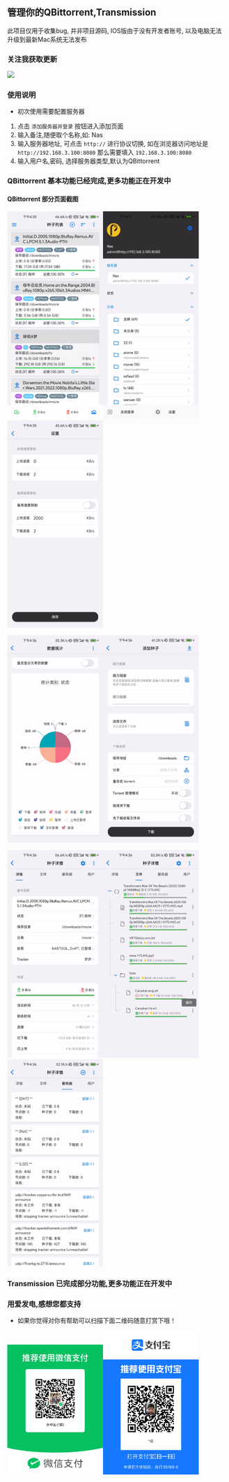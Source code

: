 ## 管理你的QBittorrent,Transmission

此项目仅用于收集bug, 并非项目源码, IOS版由于没有开发者账号, 以及电脑无法升级到最新Mac系统无法发布

### 关注我获取更新

<img src="images/qb/wechart_qr.jpg" width="120"/>

### 使用说明

* 初次使用需要配置服务器

1. 点击 `添加服务器并登录` 按钮进入添加页面
2. 输入备注,随便取个名称,如: Nas
3. 输入服务器地址, 可点击 `http://` 进行协议切换, 如在浏览器访问地址是 `http://192.168.3.100:8080`
   那么需要填入 `192.168.3.100:8080`
4. 输入用户名,密码, 选择服务器类型,默认为QBittorrent

### QBittorrent 基本功能已经完成,更多功能正在开发中

#### QBittorrent 部分页面截图

<img src="images/qb/种子列表.jpg" width="220"/><img src="images/qb/侧滑菜单.jpg" width="220"/><img src="images/qb/全局速度设置.jpg" width="220"/>

<img src="images/qb/图表统计.jpg" width="220"/><img src="images/qb/添加种子.jpg" width="220"/>

<img src="images/qb/种子详情.jpg" width="220"/><img src="images/qb/种子文件.jpg" width="220"/><img src="images/qb/Tracker列表.jpg" width="220"/>

### Transmission 已完成部分功能,更多功能正在开发中

### 用爱发电,感想您都支持

* 如果你觉得对你有帮助可以扫描下面二维码随意打赏下哦！

<img src="images/wechart.jpg" width="220"/><img src="images/alipay.jpg" width="220"/>





